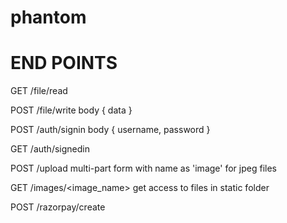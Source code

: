 # phantom

END POINTS
===========

GET /file/read

POST /file/write
    body { data }

POST /auth/signin
    body { username, password }

GET /auth/signedin

POST /upload
    multi-part form with name as 'image' for jpeg files

GET /images/<image_name>
    get access to files in static folder

POST /razorpay/create